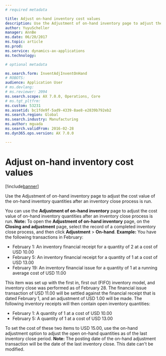 ```yaml
---
# required metadata

title: Adjust on-hand inventory cost values
description: Use the Adjustment of on-hand inventory page to adjust the cost value of the on-hand inventory quantities after an inventory close process is run.
author: YuyuScheller
manager: AnnBe
ms.date: 06/20/2017
ms.topic: article
ms.prod: 
ms.service: dynamics-ax-applications
ms.technology: 

# optional metadata

ms.search.form: InventAdjInventOnHand
# ROBOTS: 
audience: Application User
# ms.devlang: 
# ms.reviewer: 2094
ms.search.scope: AX 7.0.0, Operations, Core
# ms.tgt_pltfrm: 
ms.custom: 53231
ms.assetid: bc1fde9f-5ad9-4339-8ae8-e2839b792eb2
ms.search.region: Global
ms.search.industry: Manufacturing
ms.author: mguada
ms.search.validFrom: 2016-02-28
ms.dyn365.ops.version: AX 7.0.0

---
```


# Adjust on-hand inventory cost values

[!include[banner](../includes/banner.md)]


Use the Adjustment of on-hand inventory page to adjust the cost value of the on-hand inventory quantities after an inventory close process is run.

You can use the **Adjustment of on-hand inventory** page to adjust the cost value of on-hand inventory quantities after an inventory close process is run. **Note:** To open the **Adjustment of on-hand inventory** page, on the **Closing and adjustment** page, select the record of a completed inventory close process, and then click **Adjustment** &gt; **On-hand**. **Example:** You have the following transactions in February:

-   February 1: An inventory financial receipt for a quantity of 2 at a cost of USD 10.00
-   February 5: An inventory financial receipt for a quantity of 1 at a cost of USD 13.00
-   February 19: An inventory financial issue for a quantity of 1 at a running average cost of USD 11.00

This item was set up with the first in, first out (FIFO) inventory model, and inventory close was performed as of February 28. The financial issue transaction of USD 11.00 will be settled against the financial receipt that is dated February 1, and an adjustment of USD 1.00 will be made. The following inventory receipts will then contain open inventory quantities:

-   February 1: A quantity of 1 at a cost of USD 10.00
-   February 5: A quantity of 1 at a cost of USD 13.00

To set the cost of these two items to USD 15.00, use the on-hand adjustment option to adjust the open on-hand quantities as of the last inventory close period. **Note:** The posting date of the on-hand adjustment transaction will be the date of the last inventory close. This date can't be modified.



